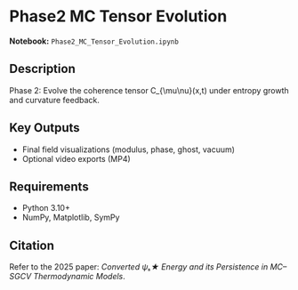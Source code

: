 # Phase2 MC Tensor Evolution

**Notebook:** `Phase2_MC_Tensor_Evolution.ipynb`

## Description
Phase 2: Evolve the coherence tensor C_{\mu\nu}(x,t) under entropy growth and curvature feedback.

## Key Outputs
- Final field visualizations (modulus, phase, ghost, vacuum)
- Optional video exports (MP4)

## Requirements
- Python 3.10+
- NumPy, Matplotlib, SymPy

## Citation
Refer to the 2025 paper: *Converted ψₛ★ Energy and its Persistence in MC–SGCV Thermodynamic Models*.

